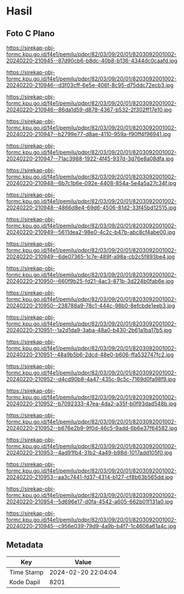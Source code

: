 # Hasil

## Foto C Plano

https://sirekap-obj-formc.kpu.go.id/f4e1/pemilu/pdpr/82/03/09/20/01/8203092001002-20240220-210945--87d90cb6-b8dc-40b8-b136-4344dc0caafd.jpg

https://sirekap-obj-formc.kpu.go.id/f4e1/pemilu/pdpr/82/03/09/20/01/8203092001002-20240220-210946--d3f03cff-6e5e-406f-8c95-d75ddc72ecb3.jpg

https://sirekap-obj-formc.kpu.go.id/f4e1/pemilu/pdpr/82/03/09/20/01/8203092001002-20240220-210946--86da1d59-d878-4367-b532-2f302ff17e10.jpg

https://sirekap-obj-formc.kpu.go.id/f4e1/pemilu/pdpr/82/03/09/20/01/8203092001002-20240220-210947--b2799e77-d8ae-4110-959a-f90ff4f96941.jpg

https://sirekap-obj-formc.kpu.go.id/f4e1/pemilu/pdpr/82/03/09/20/01/8203092001002-20240220-210947--71ac3988-1922-4f45-937d-3d76e8a08dfa.jpg

https://sirekap-obj-formc.kpu.go.id/f4e1/pemilu/pdpr/82/03/09/20/01/8203092001002-20240220-210948--6b7c1b6e-092e-4408-854a-5e4a5a27c34f.jpg

https://sirekap-obj-formc.kpu.go.id/f4e1/pemilu/pdpr/82/03/09/20/01/8203092001002-20240220-210948--4866d8e4-69d6-4506-81d2-33f45bd12515.jpg

https://sirekap-obj-formc.kpu.go.id/f4e1/pemilu/pdpr/82/03/09/20/01/8203092001002-20240220-210949--5611dea2-98e0-4c2c-b47b-abc8cf4abe00.jpg

https://sirekap-obj-formc.kpu.go.id/f4e1/pemilu/pdpr/82/03/09/20/01/8203092001002-20240220-210949--6de07365-1c7e-489f-a98a-cb2c5f893be4.jpg

https://sirekap-obj-formc.kpu.go.id/f4e1/pemilu/pdpr/82/03/09/20/01/8203092001002-20240220-210950--660f9b25-fd21-4ac3-871b-3d224b0fab6e.jpg

https://sirekap-obj-formc.kpu.go.id/f4e1/pemilu/pdpr/82/03/09/20/01/8203092001002-20240220-210950--238788a9-78c1-444c-98b0-8efcbde1eeb3.jpg

https://sirekap-obj-formc.kpu.go.id/f4e1/pemilu/pdpr/82/03/09/20/01/8203092001002-20240220-210951--1a2d1da9-3aba-48a0-b430-2b61a1ba17b5.jpg

https://sirekap-obj-formc.kpu.go.id/f4e1/pemilu/pdpr/82/03/09/20/01/8203092001002-20240220-210951--48a9b5b6-2dcd-48e0-b606-ffa532747fc2.jpg

https://sirekap-obj-formc.kpu.go.id/f4e1/pemilu/pdpr/82/03/09/20/01/8203092001002-20240220-210952--d4cd90b8-4a47-435c-9c5c-7169d0fa98f9.jpg

https://sirekap-obj-formc.kpu.go.id/f4e1/pemilu/pdpr/82/03/09/20/01/8203092001002-20240220-210952--b7092333-47ea-4da2-a35f-b0f93dad548b.jpg

https://sirekap-obj-formc.kpu.go.id/f4e1/pemilu/pdpr/82/03/09/20/01/8203092001002-20240220-210952--b676e2b9-9f0d-46c5-9add-6b6e37f64582.jpg

https://sirekap-obj-formc.kpu.go.id/f4e1/pemilu/pdpr/82/03/09/20/01/8203092001002-20240220-210953--4ad91fb4-31b2-4a49-b98d-1017add105f0.jpg

https://sirekap-obj-formc.kpu.go.id/f4e1/pemilu/pdpr/82/03/09/20/01/8203092001002-20240220-210953--aa3c7441-fd37-4314-b127-cf8b63b565dd.jpg

https://sirekap-obj-formc.kpu.go.id/f4e1/pemilu/pdpr/82/03/09/20/01/8203092001002-20240220-210954--5d696e17-d0fa-4542-a605-662b01f131a0.jpg

https://sirekap-obj-formc.kpu.go.id/f4e1/pemilu/pdpr/82/03/09/20/01/8203092001002-20240220-210945--c956e039-79d9-4a9b-b4f7-1c4606a61a4c.jpg


## Metadata

| Key        | Value               |
| ---------- | ------------------- |
| Time Stamp | 2024-02-20 22:04:04 |
| Kode Dapil | 8201                |



